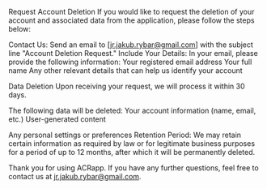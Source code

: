 Request Account Deletion
If you would like to request the deletion of your account and associated data from the application, please follow the steps below:

Contact Us: Send an email to [jr.jakub.rybar@gmail.com] with the subject line "Account Deletion Request."
Include Your Details: In your email, please provide the following information:
Your registered email address
Your full name
Any other relevant details that can help us identify your account

Data Deletion
Upon receiving your request, we will process it within 30 days. 

The following data will be deleted:
Your account information (name, email, etc.)
User-generated content

Any personal settings or preferences
Retention Period: We may retain certain information as required by law or for legitimate business purposes for a period of up to 12 months, after which it will be permanently deleted.

Thank you for using ACRapp. If you have any further questions, feel free to contact us at jr.jakub.rybar@gmail.com.
